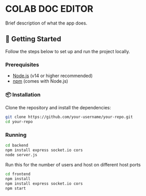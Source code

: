 # COLAB DOC EDITOR

Brief description of what the app does.

## 🚀 Getting Started

Follow the steps below to set up and run the project locally.

### Prerequisites

- [Node.js](https://nodejs.org/) (v14 or higher recommended)
- [npm](https://www.npmjs.com/) (comes with Node.js)

### 📦 Installation

Clone the repository and install the dependencies:

```bash
git clone https://github.com/your-username/your-repo.git
cd your-repo

```

### Running

```bash
cd backend
npm install express socket.io cors
node server.js
```

Run this for the number of users and host on different host ports

```bash
cd frontend
npm install 
npm install express socket.io cors
npm start
```


